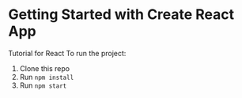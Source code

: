 # Getting Started with Create React App

Tutorial for React
To run the project:

1. Clone this repo
2. Run `npm install`
3. Run `npm start`